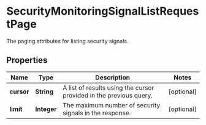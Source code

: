 

# SecurityMonitoringSignalListRequestPage

The paging attributes for listing security signals.
## Properties

Name | Type | Description | Notes
------------ | ------------- | ------------- | -------------
**cursor** | **String** | A list of results using the cursor provided in the previous query. |  [optional]
**limit** | **Integer** | The maximum number of security signals in the response. |  [optional]



